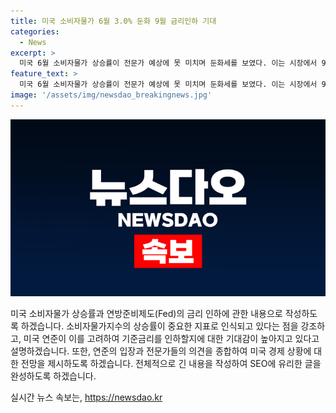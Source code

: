 ```yaml
---
title: 미국 소비자물가 6월 3.0% 둔화 9월 금리인하 기대
categories:
  - News
excerpt: >
  미국 6월 소비자물가 상승률이 전문가 예상에 못 미치며 둔화세를 보였다. 이는 시장에서 9월 기준금리 인하설에 대한 기대를 높이고 있다. 미국 노동부는 6월 소비자물가지수(CPI)가 전년 동월 대비 3.0% 상승했다고 발표했는데, 이는 전문가 전망치(3.1%)를 하회하고 5월 상승률(3.3%)과 비교해 둔화한 수치다. 변동성이 큰 에너지·식품을 제외한 근원 CPI는 가장 작은 상승 폭을 기록했는데, 이를 통해 연준이 금리 인하를 고려하는 시점에 대해 명확한 입장을 보일 것으로 보인다.
feature_text: >
  미국 6월 소비자물가 상승률이 전문가 예상에 못 미치며 둔화세를 보였다. 이는 시장에서 9월 기준금리 인하설에 대한 기대를 높이고 있다. 미국 노동부는 6월 소비자물가지수(CPI)가 전년 동월 대비 3.0% 상승했다고 발표했는데, 이는 전문가 전망치(3.1%)를 하회하고 5월 상승률(3.3%)과 비교해 둔화한 수치다. 변동성이 큰 에너지·식품을 제외한 근원 CPI는 가장 작은 상승 폭을 기록했는데, 이를 통해 연준이 금리 인하를 고려하는 시점에 대해 명확한 입장을 보일 것으로 보인다.
image: '/assets/img/newsdao_breakingnews.jpg'
---
```


<p><img src="/assets/img/newsdao_breakingnews.jpg" alt="ontimetimes 속보" /></p>

<p>미국 소비자물가 상승률과 연방준비제도(Fed)의 금리 인하에 관한 내용으로 작성하도록 하겠습니다. 소비자물가지수의 상승률이 중요한 지표로 인식되고 있다는 점을 강조하고, 미국 연준이 이를 고려하여 기준금리를 인하할지에 대한 기대감이 높아지고 있다고 설명하겠습니다. 또한, 연준의 입장과 전문가들의 의견을 종합하여 미국 경제 상황에 대한 전망을 제시하도록 하겠습니다. 전체적으로 긴 내용을 작성하여 SEO에 유리한 글을 완성하도록 하겠습니다.</p>
실시간 뉴스 속보는, <a href="https://newsdao.kr" rel="dofollow">https://newsdao.kr</a>


